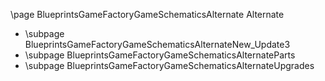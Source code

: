 \page BlueprintsGameFactoryGameSchematicsAlternate Alternate
- \subpage BlueprintsGameFactoryGameSchematicsAlternateNew_Update3
- \subpage BlueprintsGameFactoryGameSchematicsAlternateParts
- \subpage BlueprintsGameFactoryGameSchematicsAlternateUpgrades
